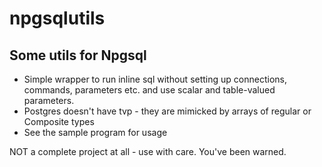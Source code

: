 # npgsqlutils

## Some utils for Npgsql

- Simple wrapper to run inline sql without setting up connections, commands, parameters etc. and use scalar and table-valued parameters. 
- Postgres doesn't have tvp - they are mimicked by arrays of regular or Composite types
- See the sample program for usage

NOT a complete project at all - use with care. You've been warned.